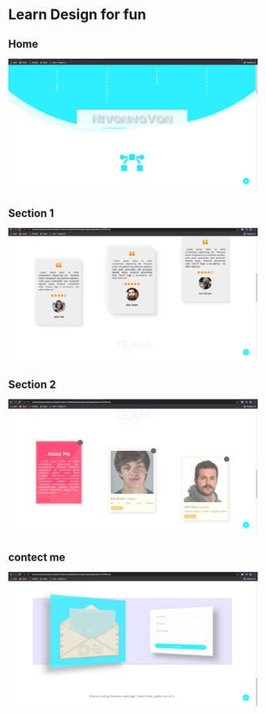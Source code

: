 # Learn Design for fun

<!-- Home page -->
## Home
<img src="images/learnDesign.png" alt="my home page">

## Section 1
<img src="images/firstsection.png" alt="section 1">

## Section 2
<img src="images/secondsection.png" alt="section 2">

## contect me
<img src="images/thirdsection.png" alt="section 3">